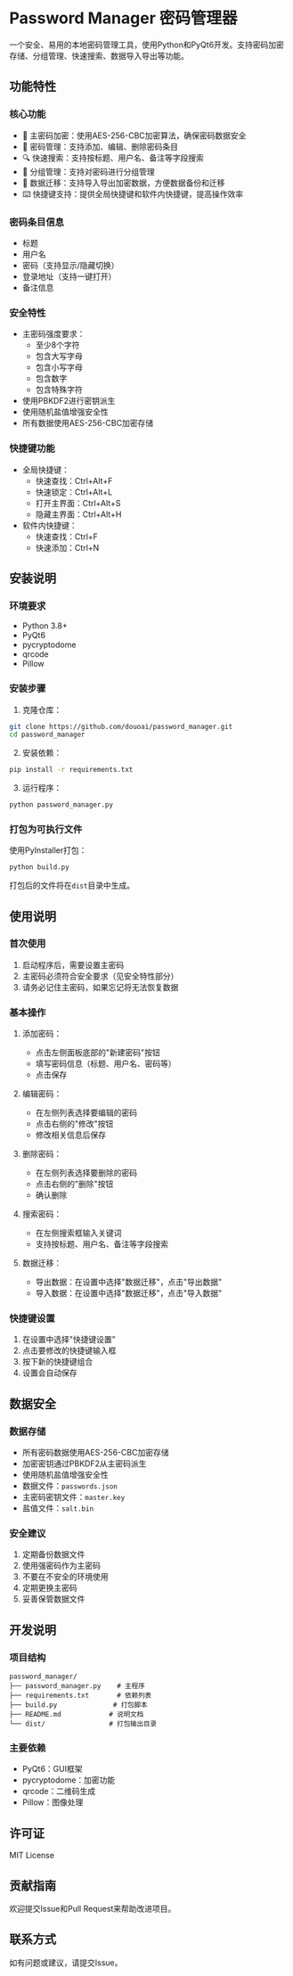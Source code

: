 # Password Manager 密码管理器

一个安全、易用的本地密码管理工具，使用Python和PyQt6开发。支持密码加密存储、分组管理、快速搜索、数据导入导出等功能。

## 功能特性

### 核心功能
- 🔐 主密码加密：使用AES-256-CBC加密算法，确保密码数据安全
- 📝 密码管理：支持添加、编辑、删除密码条目
- 🔍 快速搜索：支持按标题、用户名、备注等字段搜索
- 📁 分组管理：支持对密码进行分组管理
- 🔄 数据迁移：支持导入导出加密数据，方便数据备份和迁移
- ⌨️ 快捷键支持：提供全局快捷键和软件内快捷键，提高操作效率

### 密码条目信息
- 标题
- 用户名
- 密码（支持显示/隐藏切换）
- 登录地址（支持一键打开）
- 备注信息

### 安全特性
- 主密码强度要求：
  - 至少8个字符
  - 包含大写字母
  - 包含小写字母
  - 包含数字
  - 包含特殊字符
- 使用PBKDF2进行密钥派生
- 使用随机盐值增强安全性
- 所有数据使用AES-256-CBC加密存储

### 快捷键功能
- 全局快捷键：
  - 快速查找：Ctrl+Alt+F
  - 快速锁定：Ctrl+Alt+L
  - 打开主界面：Ctrl+Alt+S
  - 隐藏主界面：Ctrl+Alt+H
- 软件内快捷键：
  - 快速查找：Ctrl+F
  - 快速添加：Ctrl+N

## 安装说明

### 环境要求
- Python 3.8+
- PyQt6
- pycryptodome
- qrcode
- Pillow

### 安装步骤

1. 克隆仓库：
```bash
git clone https://github.com/douoai/password_manager.git
cd password_manager
```

2. 安装依赖：
```bash
pip install -r requirements.txt
```

3. 运行程序：
```bash
python password_manager.py
```

### 打包为可执行文件
使用PyInstaller打包：
```bash
python build.py
```
打包后的文件将在`dist`目录中生成。

## 使用说明

### 首次使用
1. 启动程序后，需要设置主密码
2. 主密码必须符合安全要求（见安全特性部分）
3. 请务必记住主密码，如果忘记将无法恢复数据

### 基本操作
1. 添加密码：
   - 点击左侧面板底部的"新建密码"按钮
   - 填写密码信息（标题、用户名、密码等）
   - 点击保存

2. 编辑密码：
   - 在左侧列表选择要编辑的密码
   - 点击右侧的"修改"按钮
   - 修改相关信息后保存

3. 删除密码：
   - 在左侧列表选择要删除的密码
   - 点击右侧的"删除"按钮
   - 确认删除

4. 搜索密码：
   - 在左侧搜索框输入关键词
   - 支持按标题、用户名、备注等字段搜索

5. 数据迁移：
   - 导出数据：在设置中选择"数据迁移"，点击"导出数据"
   - 导入数据：在设置中选择"数据迁移"，点击"导入数据"

### 快捷键设置
1. 在设置中选择"快捷键设置"
2. 点击要修改的快捷键输入框
3. 按下新的快捷键组合
4. 设置会自动保存

## 数据安全

### 数据存储
- 所有密码数据使用AES-256-CBC加密存储
- 加密密钥通过PBKDF2从主密码派生
- 使用随机盐值增强安全性
- 数据文件：`passwords.json`
- 主密码密钥文件：`master.key`
- 盐值文件：`salt.bin`

### 安全建议
1. 定期备份数据文件
2. 使用强密码作为主密码
3. 不要在不安全的环境使用
4. 定期更换主密码
5. 妥善保管数据文件

## 开发说明

### 项目结构
```
password_manager/
├── password_manager.py    # 主程序
├── requirements.txt       # 依赖列表
├── build.py              # 打包脚本
├── README.md            # 说明文档
└── dist/                # 打包输出目录
```

### 主要依赖
- PyQt6：GUI框架
- pycryptodome：加密功能
- qrcode：二维码生成
- Pillow：图像处理

## 许可证
MIT License

## 贡献指南
欢迎提交Issue和Pull Request来帮助改进项目。

## 联系方式
如有问题或建议，请提交Issue。 